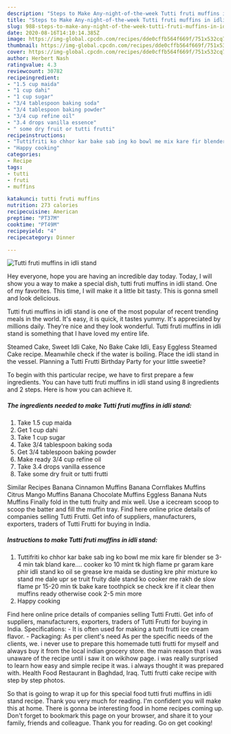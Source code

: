 ```yaml
---
description: "Steps to Make Any-night-of-the-week Tutti fruti muffins in idli stand"
title: "Steps to Make Any-night-of-the-week Tutti fruti muffins in idli stand"
slug: 988-steps-to-make-any-night-of-the-week-tutti-fruti-muffins-in-idli-stand
date: 2020-08-16T14:10:14.385Z
image: https://img-global.cpcdn.com/recipes/dde0cffb564f669f/751x532cq70/tutti-fruti-muffins-in-idli-stand-recipe-main-photo.jpg
thumbnail: https://img-global.cpcdn.com/recipes/dde0cffb564f669f/751x532cq70/tutti-fruti-muffins-in-idli-stand-recipe-main-photo.jpg
cover: https://img-global.cpcdn.com/recipes/dde0cffb564f669f/751x532cq70/tutti-fruti-muffins-in-idli-stand-recipe-main-photo.jpg
author: Herbert Nash
ratingvalue: 4.3
reviewcount: 30782
recipeingredient:
- "1.5 cup maida"
- "1 cup dahi"
- "1 cup sugar"
- "3/4 tablespoon baking soda"
- "3/4 tablespoon baking powder"
- "3/4 cup refine oil"
- "3.4 drops vanilla essence"
- " some dry fruit or tutti frutti"
recipeinstructions:
- "Tuttifriti ko chhor kar bake sab ing ko bowl me mix kare fir blender se 3-4 min tak bland kare.... cooker ko 10 mint tk high flame pr garam kare phir idli stand ko oil se grease kre maida se dusting kre phir mixture ko stand me dale upr se truit fruity dale stand ko cooker me rakh de slow flame pr 15-20 min tk bake kare toothpick se check kre if it clear then muffins ready otherwise cook 2-5 min more"
- "Happy cooking"
categories:
- Recipe
tags:
- tutti
- fruti
- muffins

katakunci: tutti fruti muffins 
nutrition: 273 calories
recipecuisine: American
preptime: "PT37M"
cooktime: "PT49M"
recipeyield: "4"
recipecategory: Dinner

---
```



![Tutti fruti muffins in idli stand](https://img-global.cpcdn.com/recipes/dde0cffb564f669f/751x532cq70/tutti-fruti-muffins-in-idli-stand-recipe-main-photo.jpg)

Hey everyone, hope you are having an incredible day today. Today, I will show you a way to make a special dish, tutti fruti muffins in idli stand. One of my favorites. This time, I will make it a little bit tasty. This is gonna smell and look delicious.

Tutti fruti muffins in idli stand is one of the most popular of recent trending meals in the world. It's easy, it is quick, it tastes yummy. It's appreciated by millions daily. They're nice and they look wonderful. Tutti fruti muffins in idli stand is something that I have loved my entire life.

Steamed Cake, Sweet Idli Cake, No Bake Cake Idli, Easy Eggless Steamed Cake recipe. Meanwhile check if the water is boiling. Place the idli stand in the vessel. Planning a Tutti Frutti Birthday Party for your little sweetie?


To begin with this particular recipe, we have to first prepare a few ingredients. You can have tutti fruti muffins in idli stand using 8 ingredients and 2 steps. Here is how you can achieve it.

<!--inarticleads1-->

##### The ingredients needed to make Tutti fruti muffins in idli stand:

1. Take 1.5 cup maida
1. Get 1 cup dahi
1. Take 1 cup sugar
1. Take 3/4 tablespoon baking soda
1. Get 3/4 tablespoon baking powder
1. Make ready 3/4 cup refine oil
1. Take 3.4 drops vanilla essence
1. Take  some dry fruit or tutti frutti


Similar Recipes Banana Cinnamon Muffins Banana Cornflakes Muffins Citrus Mango Muffins Banana Chocolate Muffins Eggless Banana Nuts Muffins Finally fold in the tutti fruity and mix well. Use a icecream scoop to scoop the batter and fill the muffin tray. Find here online price details of companies selling Tutti Frutti. Get info of suppliers, manufacturers, exporters, traders of Tutti Frutti for buying in India. 

<!--inarticleads2-->

##### Instructions to make Tutti fruti muffins in idli stand:

1. Tuttifriti ko chhor kar bake sab ing ko bowl me mix kare fir blender se 3-4 min tak bland kare.... cooker ko 10 mint tk high flame pr garam kare phir idli stand ko oil se grease kre maida se dusting kre phir mixture ko stand me dale upr se truit fruity dale stand ko cooker me rakh de slow flame pr 15-20 min tk bake kare toothpick se check kre if it clear then muffins ready otherwise cook 2-5 min more
1. Happy cooking


Find here online price details of companies selling Tutti Frutti. Get info of suppliers, manufacturers, exporters, traders of Tutti Frutti for buying in India. Specifications: - It is often used for making a tutti frutti ice cream flavor. - Packaging: As per client&#39;s need As per the specific needs of the clients, we. i never use to prepare this homemade tutti frutti for myself and always buy it from the local indian grocery store. the main reason that i was unaware of the recipe until i saw it on wikihow page. i was really surprised to learn how easy and simple recipe it was. i always thought it was prepared with. Health Food Restaurant in Baghdad, Iraq. Tutti frutti cake recipe with step by step photos. 

So that is going to wrap it up for this special food tutti fruti muffins in idli stand recipe. Thank you very much for reading. I'm confident you will make this at home. There is gonna be interesting food in home recipes coming up. Don't forget to bookmark this page on your browser, and share it to your family, friends and colleague. Thank you for reading. Go on get cooking!
